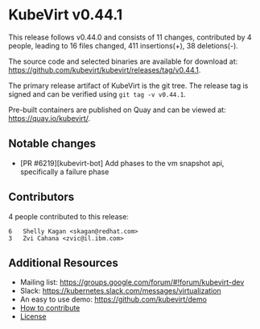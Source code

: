 KubeVirt v0.44.1
================

This release follows v0.44.0 and consists of 11 changes, contributed by 4 people, leading to 16 files changed, 411 insertions(+), 38 deletions(-).

The source code and selected binaries are available for download at: https://github.com/kubevirt/kubevirt/releases/tag/v0.44.1.

The primary release artifact of KubeVirt is the git tree. The release tag is
signed and can be verified using `git tag -v v0.44.1`.

Pre-built containers are published on Quay and can be viewed at: <https://quay.io/kubevirt/>.

Notable changes
---------------

- [PR #6219][kubevirt-bot] Add phases to the vm snapshot api, specifically a failure phase

Contributors
------------
4 people contributed to this release:

```
6	Shelly Kagan <skagan@redhat.com>
3	Zvi Cahana <zvic@il.ibm.com>
```

Additional Resources
--------------------

- Mailing list: <https://groups.google.com/forum/#!forum/kubevirt-dev>
- Slack: <https://kubernetes.slack.com/messages/virtualization>
- An easy to use demo: <https://github.com/kubevirt/demo>
- [How to contribute][contributing]
- [License][license]

[contributing]: https://github.com/kubevirt/kubevirt/blob/main/CONTRIBUTING.md
[license]: https://github.com/kubevirt/kubevirt/blob/main/LICENSE
